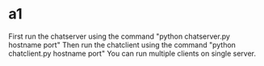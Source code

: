 # a1
First run the chatserver using the command "python chatserver.py hostname port"
Then run the chatclient using the command "python chatclient.py hostname port"
You can run multiple clients on single server.
